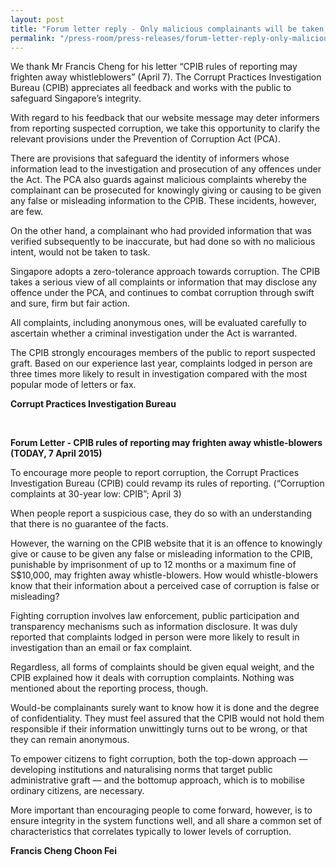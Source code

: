 ```yaml
---
layout: post
title: "Forum letter reply - Only malicious complainants will be taken to task: CPIB"
permalink: "/press-room/press-releases/forum-letter-reply-only-malicious-complainants-will-be-taken-task-cpib"
---
```

We thank Mr Francis Cheng for his letter “CPIB rules of reporting may frighten away whistleblowers” (April 7). The Corrupt Practices Investigation Bureau (CPIB) appreciates all feedback and works with the public to safeguard Singapore’s integrity.

With regard to his feedback that our website message may deter informers from reporting suspected corruption, we take this opportunity to clarify the relevant provisions under the Prevention of Corruption Act (PCA).

There are provisions that safeguard the identity of informers whose information lead to the investigation and prosecution of any offences under the Act. The PCA also guards against malicious complaints whereby the complainant can be prosecuted for knowingly giving or causing to be given any false or misleading information to the CPIB. These incidents, however, are few.

On the other hand, a complainant who had provided information that was verified subsequently to be inaccurate, but had done so with no malicious intent, would not be taken to task.

Singapore adopts a zero-tolerance approach towards corruption. The CPIB takes a serious view of all complaints or information that may disclose any offence under the PCA, and continues to combat corruption through swift and sure, firm but fair action.

All complaints, including anonymous ones, will be evaluated carefully to ascertain whether a criminal investigation under the Act is warranted.

The CPIB strongly encourages members of the public to report suspected graft. Based on our experience last year, complaints lodged in person are three times more likely to result in investigation compared with the most popular mode of letters or fax.

**Corrupt Practices Investigation Bureau**

<br/>

**Forum Letter - CPIB rules of reporting may frighten away whistle-blowers (TODAY, 7 April 2015)**

To encourage more people to report corruption, the Corrupt Practices Investigation Bureau (CPIB) could revamp its rules of reporting. (“Corruption complaints at 30-year low: CPIB”; April 3)

When people report a suspicious case, they do so with an understanding that there is no guarantee of the facts.

However, the warning on the CPIB website that it is an offence to knowingly give or cause to be given any false or misleading information to the CPIB, punishable by imprisonment of up to 12 months or a maximum fine of S$10,000, may frighten away whistle-blowers. How would whistle-blowers know that their information about a perceived case of corruption is false or misleading?

Fighting corruption involves law enforcement, public participation and transparency mechanisms such as information disclosure. It was duly reported that complaints lodged in person were more likely to result in investigation than an email or fax complaint.

Regardless, all forms of complaints should be given equal weight, and the CPIB explained how it deals with corruption complaints. Nothing was mentioned about the reporting process, though.

Would-be complainants surely want to know how it is done and the degree of confidentiality. They must feel assured that the CPIB would not hold them responsible if their information unwittingly turns out to be wrong, or that they can remain anonymous.

To empower citizens to fight corruption, both the top-down approach — developing institutions and naturalising norms that target public administrative graft — and the bottomup approach, which is to mobilise ordinary citizens, are necessary.

More important than encouraging people to come forward, however, is to ensure integrity in the system functions well, and all share a common set of characteristics that correlates typically to lower levels of corruption.

**Francis Cheng Choon Fei**
